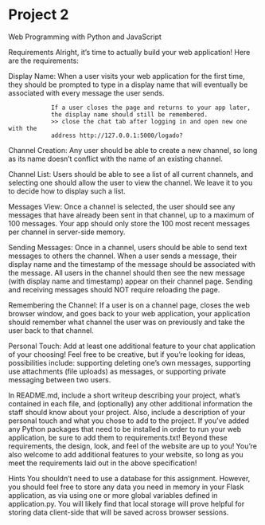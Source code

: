 # Project 2

Web Programming with Python and JavaScript

Requirements
Alright, it’s time to actually build your web application! Here are
the requirements:

Display Name:   When a user visits your web application for the first
                time, they should be prompted to type in a display name that will
                eventually be associated with every message the user sends.

                If a user closes the page and returns to your app later,
                the display name should still be remembered.
                >> close the chat tab after logging in and open new one with the
                address http://127.0.0.1:5000/logado?


Channel Creation:   Any user should be able to create a new channel,
                    so long as its name doesn’t conflict with the name of an existing
                    channel.

Channel List:       Users should be able to see a list of all current
                    channels, and selecting one should allow the user to view the channel.
                    We leave it to you to decide how to display such a list.

Messages View:  Once a channel is selected, the user should see any
                messages that have already been sent in that channel, up to a maximum
                of 100 messages. Your app should only store the 100 most recent
                messages per channel in server-side memory.

Sending Messages:   Once in a channel, users should be able to send
                    text messages to others the channel. When a user sends a message,
                    their display name and the timestamp of the message should be
                    associated with the message. All users in the channel should then
                    see the new message (with display name and timestamp) appear on their
                    channel page. Sending and receiving messages should NOT require
                    reloading the page.

Remembering the Channel:    If a user is on a channel page, closes
                            the web browser window, and goes back to your web application, your
                            application should remember what channel the user was on previously
                            and take the user back to that channel.

Personal Touch:     Add at least one additional feature to your chat
                    application of your choosing! Feel free to be creative, but if you’re
                    looking for ideas, possibilities include: supporting deleting one’s
                    own messages, supporting use attachments (file uploads) as messages,
                    or supporting private messaging between two users.

In README.md, include a short writeup describing your project,
what’s contained in each file, and (optionally) any other additional
 information the staff should know about your project. Also,
 include a description of your personal touch and what you chose to
 add to the project.
If you’ve added any Python packages that need to be installed in
order to run your web application, be sure to add them to
requirements.txt!
Beyond these requirements, the design, look, and feel of the
website are up to you! You’re also welcome to add additional features
to your website, so long as you meet the requirements laid out in
the above specification!

Hints
You shouldn’t need to use a database for this assignment. However,
 you should feel free to store any data you need in memory in your
 Flask application, as via using one or more global variables defined
 in application.py.
You will likely find that local storage will prove helpful for storing
 data client-side that will be saved across browser sessions.